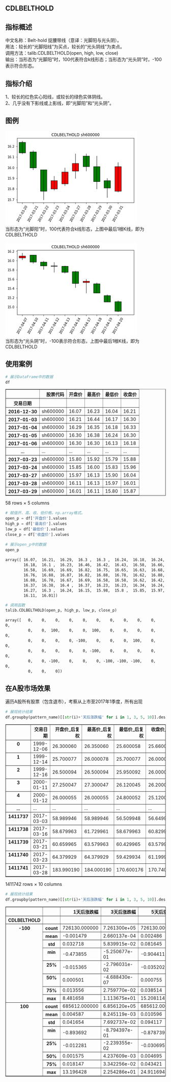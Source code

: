 ## CDLBELTHOLD

## 指标概述
中文名称：Belt-hold 捉腰带线（意译：光脚阳与光头阴）。<br>
用法：较长的“光脚阳线”为买点，较长的“光头阴线”为卖点。<br>
调用方法：talib.CDLBELTHOLD(open, high, low, close)<br>
输出：当形态为“光脚阳”时，100代表符合k线形态；当形态为“光头阴”时，-100表示符合形态。<br>

## 指标介绍
1、较长的红色实心阳线，或较长的绿色实体阴线。<br>
2、几乎没有下影线或上影线，即“光脚阳”和“光头阴”。<br>

## 图例
![](/assets/CDLBELTHOLD_sh600000_+100.png)
<br>
当形态为“光脚阳”时，100代表符合k线形态，上图中最后1根K线，即为CDLBELTHOLD
<br>
<br>
![](/assets/CDLBELTHOLD_sh600000_-100.png)
<br>
当形态为“光头阴”时，-100表示符合形态，上图中最后1根K线，即为CDLBELTHOLD

## 使用案例

```python
# 展示DataFrame中的数据
df
```
<div>
<table border="1" class="dataframe">
  <thead>
    <tr style="text-align: right;">
      <th></th>
      <th>股票代码</th>
      <th>开盘价</th>
      <th>最高价</th>
      <th>最低价</th>
      <th>收盘价</th>
    </tr>
    <tr>
      <th>交易日期</th>
      <th></th>
      <th></th>
      <th></th>
      <th></th>
      <th></th>
    </tr>
  </thead>
  <tbody>
    <tr>
      <th>2016-12-30</th>
      <td>sh600000</td>
      <td>16.07</td>
      <td>16.23</td>
      <td>16.04</td>
      <td>16.21</td>
    </tr>
    <tr>
      <th>2017-01-03</th>
      <td>sh600000</td>
      <td>16.21</td>
      <td>16.44</td>
      <td>16.17</td>
      <td>16.30</td>
    </tr>
    <tr>
      <th>2017-01-04</th>
      <td>sh600000</td>
      <td>16.29</td>
      <td>16.35</td>
      <td>16.18</td>
      <td>16.33</td>
    </tr>
    <tr>
      <th>2017-01-05</th>
      <td>sh600000</td>
      <td>16.30</td>
      <td>16.38</td>
      <td>16.24</td>
      <td>16.30</td>
    </tr>
    <tr>
      <th>2017-01-06</th>
      <td>sh600000</td>
      <td>16.30</td>
      <td>16.30</td>
      <td>16.13</td>
      <td>16.18</td>
    </tr>
    <tr>
      <th>...</th>
      <td>...</td>
      <td>...</td>
      <td>...</td>
      <td>...</td>
      <td>...</td>
    </tr>
    <tr>
      <th>2017-03-23</th>
      <td>sh600000</td>
      <td>15.80</td>
      <td>15.92</td>
      <td>15.79</td>
      <td>15.88</td>
    </tr>
    <tr>
      <th>2017-03-24</th>
      <td>sh600000</td>
      <td>15.85</td>
      <td>16.00</td>
      <td>15.83</td>
      <td>15.96</td>
    </tr>
    <tr>
      <th>2017-03-27</th>
      <td>sh600000</td>
      <td>15.97</td>
      <td>16.13</td>
      <td>15.90</td>
      <td>16.04</td>
    </tr>
    <tr>
      <th>2017-03-28</th>
      <td>sh600000</td>
      <td>16.11</td>
      <td>16.13</td>
      <td>15.97</td>
      <td>16.01</td>
    </tr>
    <tr>
      <th>2017-03-29</th>
      <td>sh600000</td>
      <td>16.01</td>
      <td>16.11</td>
      <td>15.80</td>
      <td>15.87</td>
    </tr>
  </tbody>
</table>
<p>58 rows × 5 columns</p>
</div>

```python
# 赋值开、高、收、低价格，np.array格式。
open_p = df['开盘价'].values
high_p = df['最高价'].values
low_p = df['最低价'].values
close_p = df['收盘价'].values
```

```python
# 展示open_p中的数据
open_p
```

    array([ 16.07,  16.21,  16.29,  16.3 ,  16.3 ,  16.24,  16.18,  16.24,
            16.18,  16.1 ,  16.23,  16.46,  16.42,  16.43,  16.58,  16.66,
            16.58,  16.69,  16.69,  16.82,  16.75,  16.65,  16.63,  16.68,
            16.76,  16.88,  16.87,  16.82,  16.88,  16.78,  16.62,  16.88,
            16.88,  16.78,  16.67,  16.69,  16.58,  16.58,  16.62,  16.42,
            16.37,  16.38,  16.4 ,  16.37,  16.23,  16.23,  16.34,  16.24,
            16.27,  16.3 ,  16.24,  16.15,  15.98,  15.8 ,  15.85,  15.97,
            16.11,  16.01])

```python
# 调用函数
talib.CDLBELTHOLD(open_p, high_p, low_p, close_p)
```

    array([   0,    0,    0,    0,    0,    0,    0,    0,    0,    0,    0,
              0,    0,  100,    0,    0,  100,    0,    0,    0,    0,    0,
              0,    0,    0,    0, -100,    0,    0,    0,  100,    0,    0,
              0,    0,    0,    0,    0, -100,    0,    0,    0,    0,    0,
              0,    0, -100,    0,    0,    0, -100, -100, -100,    0,    0,
              0,    0,    0])


## 在A股市场效果
遍历A股所有股票（包含退市），考察从上市至2017年1季度，所有出现

```python
# 展现统计结果
df.groupby(pattern_name)[[str(i)+'天后涨跌幅' for i in 1, 3, 5, 10]].describe()
```

<div>
<table border="1" class="dataframe">
  <thead>
    <tr style="text-align: right;">
      <th></th>
      <th>交易日期</th>
      <th>开盘价_后复权</th>
      <th>最高价_后复权</th>
      <th>最低价_后复权</th>
      <th>收盘价_后复权</th>
      <th>1天后涨跌幅</th>
      <th>3天后涨跌幅</th>
      <th>5天后涨跌幅</th>
      <th>10天后涨跌幅</th>
      <th>CDLBELTHOLD</th>
    </tr>
  </thead>
  <tbody>
    <tr>
      <th>0</th>
      <td>1999-12-06</td>
      <td>26.300060</td>
      <td>26.350060</td>
      <td>25.600058</td>
      <td>25.660058</td>
      <td>-0.002338</td>
      <td>-0.011691</td>
      <td>0.010134</td>
      <td>-0.016367</td>
      <td>-100</td>
    </tr>
    <tr>
      <th>1</th>
      <td>1999-12-14</td>
      <td>25.700077</td>
      <td>26.000078</td>
      <td>25.700077</td>
      <td>26.000078</td>
      <td>0.017308</td>
      <td>-0.016153</td>
      <td>-0.032693</td>
      <td>-0.051539</td>
      <td>100</td>
    </tr>
    <tr>
      <th>2</th>
      <td>1999-12-16</td>
      <td>26.500094</td>
      <td>26.500094</td>
      <td>25.950092</td>
      <td>26.000092</td>
      <td>-0.016154</td>
      <td>-0.032693</td>
      <td>-0.048078</td>
      <td>-0.016540</td>
      <td>-100</td>
    </tr>
    <tr>
      <th>3</th>
      <td>2000-01-11</td>
      <td>27.250047</td>
      <td>27.300047</td>
      <td>26.120045</td>
      <td>26.200045</td>
      <td>-0.041221</td>
      <td>-0.076335</td>
      <td>-0.078626</td>
      <td>-0.061450</td>
      <td>-100</td>
    </tr>
    <tr>
      <th>4</th>
      <td>2000-01-12</td>
      <td>26.000055</td>
      <td>26.000055</td>
      <td>24.800052</td>
      <td>25.120053</td>
      <td>-0.008758</td>
      <td>-0.028662</td>
      <td>-0.039411</td>
      <td>-0.028264</td>
      <td>-100</td>
    </tr>
    <tr>
      <th>...</th>
      <td>...</td>
      <td>...</td>
      <td>...</td>
      <td>...</td>
      <td>...</td>
      <td>...</td>
      <td>...</td>
      <td>...</td>
      <td>...</td>
      <td>...</td>
    </tr>
    <tr>
      <th>1411737</th>
      <td>2017-03-03</td>
      <td>58.989946</td>
      <td>58.989946</td>
      <td>56.509948</td>
      <td>56.649948</td>
      <td>0.021183</td>
      <td>0.067079</td>
      <td>0.016947</td>
      <td>0.042895</td>
      <td>-100</td>
    </tr>
    <tr>
      <th>1411738</th>
      <td>2017-03-16</td>
      <td>58.679963</td>
      <td>61.729961</td>
      <td>58.679963</td>
      <td>60.829961</td>
      <td>-0.028769</td>
      <td>0.045208</td>
      <td>0.006082</td>
      <td>-0.118691</td>
      <td>100</td>
    </tr>
    <tr>
      <th>1411739</th>
      <td>2017-03-21</td>
      <td>60.659965</td>
      <td>63.579963</td>
      <td>60.429965</td>
      <td>63.579963</td>
      <td>0.005033</td>
      <td>-0.012898</td>
      <td>-0.023750</td>
      <td>-0.188109</td>
      <td>100</td>
    </tr>
    <tr>
      <th>1411740</th>
      <td>2017-03-23</td>
      <td>64.379929</td>
      <td>64.379929</td>
      <td>59.429934</td>
      <td>61.199932</td>
      <td>0.025490</td>
      <td>0.014216</td>
      <td>-0.124019</td>
      <td>-0.248202</td>
      <td>-100</td>
    </tr>
    <tr>
      <th>1411741</th>
      <td>2017-03-28</td>
      <td>183.990190</td>
      <td>184.000190</td>
      <td>170.600176</td>
      <td>170.740176</td>
      <td>-0.021905</td>
      <td>-0.098044</td>
      <td>-0.074616</td>
      <td>-0.157784</td>
      <td>-100</td>
    </tr>
  </tbody>
</table>
<p>1411742 rows × 10 columns</p>
</div>




```python
# 展现统计结果
df.groupby(pattern_name)[[str(i)+'天后涨跌幅' for i in 1, 3, 5, 10]].describe().stack()
```




<div>
<style>
    .dataframe thead tr:only-child th {
        text-align: right;
    }

    .dataframe thead th {
        text-align: left;
    }

    .dataframe tbody tr th {
        vertical-align: top;
    }
</style>
<table border="1" class="dataframe">
  <thead>
    <tr style="text-align: right;">
      <th></th>
      <th></th>
      <th>1天后涨跌幅</th>
      <th>3天后涨跌幅</th>
      <th>5天后涨跌幅</th>
      <th>10天后涨跌幅</th>
    </tr>
    <tr>
      <th>CDLBELTHOLD</th>
      <th></th>
      <th></th>
      <th></th>
      <th></th>
      <th></th>
    </tr>
  </thead>
  <tbody>
    <tr>
      <th rowspan="8" valign="top">-100</th>
      <th>count</th>
      <td>726130.000000</td>
      <td>7.261300e+05</td>
      <td>726130.000000</td>
      <td>7.261300e+05</td>
    </tr>
    <tr>
      <th>mean</th>
      <td>-0.001479</td>
      <td>2.660137e-04</td>
      <td>0.002486</td>
      <td>5.289425e-03</td>
    </tr>
    <tr>
      <th>std</th>
      <td>0.032718</td>
      <td>5.839915e-02</td>
      <td>0.081645</td>
      <td>1.189107e-01</td>
    </tr>
    <tr>
      <th>min</th>
      <td>-0.473855</td>
      <td>-5.250677e-01</td>
      <td>-0.904411</td>
      <td>-9.135528e-01</td>
    </tr>
    <tr>
      <th>25%</th>
      <td>-0.015365</td>
      <td>-2.796031e-02</td>
      <td>-0.035202</td>
      <td>-4.993038e-02</td>
    </tr>
    <tr>
      <th>50%</th>
      <td>0.000501</td>
      <td>-4.688430e-07</td>
      <td>0.000755</td>
      <td>9.601724e-09</td>
    </tr>
    <tr>
      <th>75%</th>
      <td>0.013556</td>
      <td>2.759770e-02</td>
      <td>0.038514</td>
      <td>5.407989e-02</td>
    </tr>
    <tr>
      <th>max</th>
      <td>8.481658</td>
      <td>1.113675e+01</td>
      <td>15.208114</td>
      <td>2.303857e+01</td>
    </tr>
    <tr>
      <th rowspan="8" valign="top">100</th>
      <th>count</th>
      <td>685612.000000</td>
      <td>6.856120e+05</td>
      <td>685612.000000</td>
      <td>6.856120e+05</td>
    </tr>
    <tr>
      <th>mean</th>
      <td>0.004587</td>
      <td>8.245119e-03</td>
      <td>0.010596</td>
      <td>1.679681e-02</td>
    </tr>
    <tr>
      <th>std</th>
      <td>0.041654</td>
      <td>7.692737e-02</td>
      <td>0.094117</td>
      <td>1.281074e-01</td>
    </tr>
    <tr>
      <th>min</th>
      <td>-0.893692</td>
      <td>-8.794397e-01</td>
      <td>-0.878739</td>
      <td>-8.813090e-01</td>
    </tr>
    <tr>
      <th>25%</th>
      <td>-0.012281</td>
      <td>-2.239355e-02</td>
      <td>-0.030695</td>
      <td>-4.406014e-02</td>
    </tr>
    <tr>
      <th>50%</th>
      <td>0.001575</td>
      <td>4.237609e-03</td>
      <td>0.004695</td>
      <td>7.617861e-03</td>
    </tr>
    <tr>
      <th>75%</th>
      <td>0.018147</td>
      <td>3.342256e-02</td>
      <td>0.043421</td>
      <td>6.467764e-02</td>
    </tr>
    <tr>
      <th>max</th>
      <td>13.196428</td>
      <td>2.254286e+01</td>
      <td>24.911694</td>
      <td>2.218961e+01</td>
    </tr>
  </tbody>
</table>
</div>
